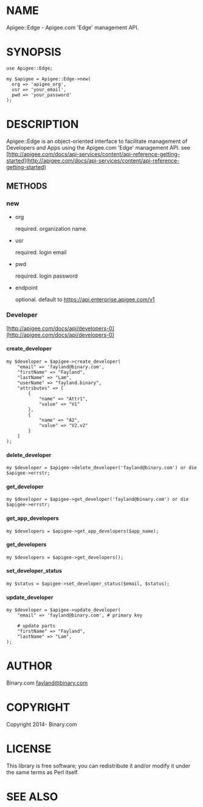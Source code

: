 # NAME

Apigee::Edge - Apigee.com 'Edge' management API.

# SYNOPSIS

    use Apigee::Edge;

    my $apigee = Apigee::Edge->new(
      org => 'apigee_org',
      usr => 'your_email',
      pwd => 'your_password'
    );

# DESCRIPTION

Apigee::Edge is an object-oriented interface to facilitate management of Developers and Apps using the Apigee.com 'Edge' management API. see [http://apigee.com/docs/api-services/content/api-reference-getting-started](http://apigee.com/docs/api-services/content/api-reference-getting-started)

## METHODS

### new

- org

    required. organization name.

- usr

    required. login email

- pwd

    required. login password

- endpoint

    optional. default to https://api.enterprise.apigee.com/v1

### Developer

[http://apigee.com/docs/api/developers-0](http://apigee.com/docs/api/developers-0)

#### create\_developer

    my $developer = $apigee->create_developer(
        "email" => 'fayland@binary.com',
        "firstName" => "Fayland",
        "lastName" => "Lam",
        "userName" => "fayland.binary",
        "attributes" => [
            {
                "name" => "Attr1",
                "value" => "V1"
            },
            {
                "name" => "A2",
                "value" => "V2.v2"
            }
        ]
    );

#### delete\_developer

    my $developer = $apigee->delete_developer('fayland@binary.com') or die $apigee->errstr;

#### get\_developer

    my $developer = $apigee->get_developer('fayland@binary.com') or die $apigee->errstr;

#### get\_app\_developers

    my $developers = $apigee->get_app_developers($app_name);

#### get\_developers

    my $developers = $apigee->get_developers();

#### set\_developer\_status

    my $status = $apigee->set_developer_status($email, $status);

#### update\_developer

    my $developer = $apigee->update_developer(
        "email" => 'fayland@binary.com', # primary key

        # update parts
        "firstName" => "Fayland",
        "lastName" => "Lam",
    );

# AUTHOR

Binary.com <fayland@binary.com>

# COPYRIGHT

Copyright 2014- Binary.com

# LICENSE

This library is free software; you can redistribute it and/or modify
it under the same terms as Perl itself.

# SEE ALSO
